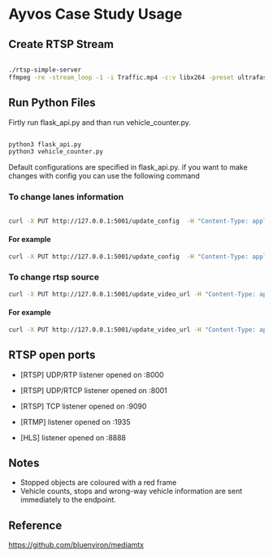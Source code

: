 # Ayvos Case Study Usage

## Create RTSP Stream

```bash

./rtsp-simple-server
ffmpeg -re -stream_loop -1 -i Traffic.mp4 -c:v libx264 -preset ultrafast -tune zerolatency -g 30 -keyint_min 30 -f rtsp -rtsp_transport tcp rtsp://localhost:9090/mystream
```

## Run Python Files


Firtly run flask_api.py and than run vehicle_counter.py.
```bash

python3 flask_api.py
python3 vehicle_counter.py
```


Default configurations are specified in flask_api.py. if you want to make changes with config you can use the following command

### To change lanes information
```bash

curl -X PUT http://127.0.0.1:5001/update_config  -H "Content-Type: application/json"  -d '{"lane_index": {selected_lane}, "key": "{selected_line}", "value": [{x_value}, {y_value}]}'

```
#### For example

```bash
curl -X PUT http://127.0.0.1:5001/update_config  -H "Content-Type: application/json"  -d '{"lane_index": 5, "key": "line_1_start", "value": [830, 446]}'
```

### To change rtsp source
```bash
curl -X PUT http://127.0.0.1:5001/update_video_url -H "Content-Type: application/json" -d '{"new_url":"{new_rtsp stream or video path}"}'
```
#### For example

```bash
curl -X PUT http://127.0.0.1:5001/update_video_url -H "Content-Type: application/json" -d '{"new_url":"rtsp://localhost:9090/mystream"}'
```

## RTSP open ports
- [RTSP] UDP/RTP listener opened on :8000

- [RTSP] UDP/RTCP listener opened on :8001

- [RTSP] TCP listener opened on :9090

- [RTMP] listener opened on :1935

- [HLS] listener opened on :8888

## Notes 
- Stopped objects are coloured with a red frame
- Vehicle counts, stops and wrong-way vehicle information are sent immediately to the endpoint.

## Reference 

https://github.com/bluenviron/mediamtx
